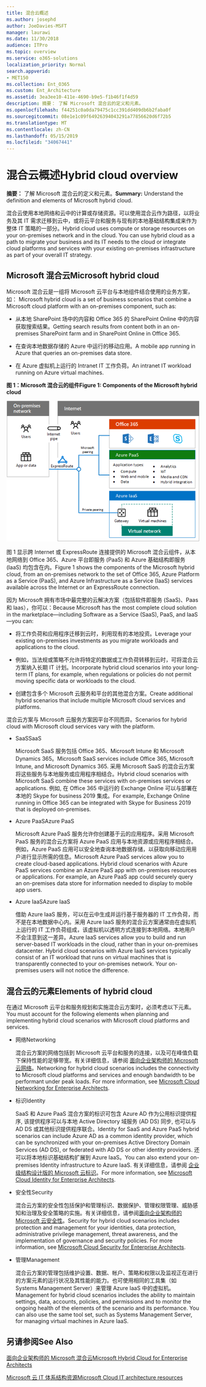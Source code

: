 ```yaml
---
title: 混合云概述
ms.author: josephd
author: JoeDavies-MSFT
manager: laurawi
ms.date: 11/30/2018
audience: ITPro
ms.topic: overview
ms.service: o365-solutions
localization_priority: Normal
search.appverid:
- MET150
ms.collection: Ent_O365
ms.custom: Ent_Architecture
ms.assetid: 3ea3ee10-411e-4690-b9e5-f1b46f1f4d59
description: 摘要： 了解 Microsoft 混合云的定义和元素。
ms.openlocfilehash: f44251c0a0da79475c1cc391dd409db6b2faba0f
ms.sourcegitcommit: 08e1e1c09f64926394043291a77856620d6f72b5
ms.translationtype: MT
ms.contentlocale: zh-CN
ms.lasthandoff: 05/15/2019
ms.locfileid: "34067441"
---
```

# <a name="hybrid-cloud-overview"></a><span data-ttu-id="78e99-103">混合云概述</span><span class="sxs-lookup"><span data-stu-id="78e99-103">Hybrid cloud overview</span></span>

 <span data-ttu-id="78e99-104">**摘要：** 了解 Microsoft 混合云的定义和元素。</span><span class="sxs-lookup"><span data-stu-id="78e99-104">**Summary:** Understand the definition and elements of Microsoft hybrid cloud.</span></span>
  
<span data-ttu-id="78e99-p101">混合云使用本地网络和云中的计算或存储资源。可以使用混合云作为路径，以将业务及其 IT 需求迁移到云中，或将云平台和服务与现有的本地基础结构集成来作为整体 IT 策略的一部分。</span><span class="sxs-lookup"><span data-stu-id="78e99-p101">Hybrid cloud uses compute or storage resources on your on-premises network and in the cloud. You can use hybrid cloud as a path to migrate your business and its IT needs to the cloud or integrate cloud platforms and services with your existing on-premises infrastructure as part of your overall IT strategy.</span></span>
  
## <a name="microsoft-hybrid-cloud"></a><span data-ttu-id="78e99-107">Microsoft 混合云</span><span class="sxs-lookup"><span data-stu-id="78e99-107">Microsoft hybrid cloud</span></span>

<span data-ttu-id="78e99-108">Microsoft 混合云是一组将 Microsoft 云平台与本地组件结合使用的业务方案，如： </span><span class="sxs-lookup"><span data-stu-id="78e99-108">Microsoft hybrid cloud is a set of business scenarios that combine a Microsoft cloud platform with an on-premises component, such as:</span></span> 
  
- <span data-ttu-id="78e99-109">从本地 SharePoint 场中的内容和 Office 365 的 SharePoint Online 中的内容获取搜索结果。</span><span class="sxs-lookup"><span data-stu-id="78e99-109">Getting search results from content both in an on-premises SharePoint farm and in SharePoint Online in Office 365.</span></span>
    
- <span data-ttu-id="78e99-110">在查询本地数据存储的 Azure 中运行的移动应用。</span><span class="sxs-lookup"><span data-stu-id="78e99-110">A mobile app running in Azure that queries an on-premises data store.</span></span>
    
- <span data-ttu-id="78e99-111">在 Azure 虚拟机上运行的 Intranet IT 工作负荷。</span><span class="sxs-lookup"><span data-stu-id="78e99-111">An intranet IT workload running on Azure virtual machines.</span></span>
    
<span data-ttu-id="78e99-112">**图 1：Microsoft 混合云的组件**</span><span class="sxs-lookup"><span data-stu-id="78e99-112">**Figure 1: Components of the Microsoft hybrid cloud**</span></span>

![Microsoft 混合云的组件](media/Hybrid-Poster/MS-Hybrid-Cloud.png)
  
<span data-ttu-id="78e99-114">图 1 显示跨 Internet 或 ExpressRoute 连接提供的 Microsoft 混合云组件，从本地网络到 Office 365、Azure 平台即服务 (PaaS) 和 Azure 基础结构即服务 (IaaS) 均包含在内。</span><span class="sxs-lookup"><span data-stu-id="78e99-114">Figure 1 shows the components of the Microsoft hybrid cloud, from an on-premises network to the set of Office 365, Azure Platform as a Service (PaaS), and Azure Infrastructure as a Service (IaaS) services available across the Internet or an ExpressRoute connection.</span></span>
  
<span data-ttu-id="78e99-115">因为 Microsoft 拥有市场中最完整的云解决方案（包括软件即服务 (SaaS)、Paas 和 laas），你可以：</span><span class="sxs-lookup"><span data-stu-id="78e99-115">Because Microsoft has the most complete cloud solution in the marketplace—including Software as a Service (SaaS), PaaS, and IaaS—you can:</span></span>
  
- <span data-ttu-id="78e99-116">将工作负荷和应用程序迁移到云时，利用现有的本地投资。</span><span class="sxs-lookup"><span data-stu-id="78e99-116">Leverage your existing on-premises investments as you migrate workloads and applications to the cloud.</span></span>
    
- <span data-ttu-id="78e99-117">例如，当法规或策略不允许将特定的数据或工作负荷转移到云时，可将混合云方案纳入长期 IT 计划。</span><span class="sxs-lookup"><span data-stu-id="78e99-117">Incorporate hybrid cloud scenarios into your long-term IT plans, for example, when regulations or policies do not permit moving specific data or workloads to the cloud.</span></span>
    
- <span data-ttu-id="78e99-118">创建包含多个 Microsoft 云服务和平台的其他混合方案。</span><span class="sxs-lookup"><span data-stu-id="78e99-118">Create additional hybrid scenarios that include multiple Microsoft cloud services and platforms.</span></span>
    
<span data-ttu-id="78e99-119">混合云方案与 Microsoft 云服务方案因平台不同而异。</span><span class="sxs-lookup"><span data-stu-id="78e99-119">Scenarios for hybrid cloud with Microsoft cloud services vary with the platform.</span></span>
  
- <span data-ttu-id="78e99-120">SaaS</span><span class="sxs-lookup"><span data-stu-id="78e99-120">SaaS</span></span>
    
    <span data-ttu-id="78e99-121">Microsoft SaaS 服务包括 Office 365、Microsoft Intune 和 Microsoft Dynamics 365。</span><span class="sxs-lookup"><span data-stu-id="78e99-121">Microsoft SaaS services include Office 365, Microsoft Intune, and Microsoft Dynamics 365.</span></span> <span data-ttu-id="78e99-122">采用 Microsoft SaaS 的混合云方案将这些服务与本地服务或应用程序相结合。</span><span class="sxs-lookup"><span data-stu-id="78e99-122">Hybrid cloud scenarios with Microsoft SaaS combine these services with on-premises services or applications.</span></span> <span data-ttu-id="78e99-123">例如, 在 Office 365 中运行的 Exchange Online 可以与部署在本地的 Skype for business 2019 集成。</span><span class="sxs-lookup"><span data-stu-id="78e99-123">For example, Exchange Online running in Office 365 can be integrated with Skype for Business 2019 that is deployed on-premises.</span></span>
    
- <span data-ttu-id="78e99-124">Azure PaaS</span><span class="sxs-lookup"><span data-stu-id="78e99-124">Azure PaaS</span></span>
    
    <span data-ttu-id="78e99-p103">Microsoft Azure PaaS 服务允许你创建基于云的应用程序。采用 Microsoft PaaS 服务的混合云方案将 Azure PaaS 应用与本地资源或应用程序相结合。例如，Azure PaaS 应用可以安全地查询本地数据存储，以获取向移动应用用户进行显示所需的信息。</span><span class="sxs-lookup"><span data-stu-id="78e99-p103">Microsoft Azure PaaS services allow you to create cloud-based applications. Hybrid cloud scenarios with Azure PaaS services combine an Azure PaaS app with on-premises resources or applications. For example, an Azure PaaS app could securely query an on-premises data store for information needed to display to mobile app users.</span></span>
    
- <span data-ttu-id="78e99-128">Azure IaaS</span><span class="sxs-lookup"><span data-stu-id="78e99-128">Azure IaaS</span></span>
    
    <span data-ttu-id="78e99-p104">借助 Azure IaaS 服务，可以在云中生成并运行基于服务器的 IT 工作负荷，而不是在本地数据中心内。采用 Azure IaaS 服务的混合云方案通常由在虚拟机上运行的 IT 工作负荷组成，该虚拟机以透明方式连接到本地网络。本地用户不会注意到这一差异。</span><span class="sxs-lookup"><span data-stu-id="78e99-p104">Azure IaaS services allow you to build and run server-based IT workloads in the cloud, rather than in your on-premises datacenter. Hybrid cloud scenarios with Azure IaaS services typically consist of an IT workload that runs on virtual machines that is transparently connected to your on-premises network. Your on-premises users will not notice the difference.</span></span>
    
## <a name="elements-of-hybrid-cloud"></a><span data-ttu-id="78e99-132">混合云的元素</span><span class="sxs-lookup"><span data-stu-id="78e99-132">Elements of hybrid cloud</span></span>

<span data-ttu-id="78e99-133">在通过 Microsoft 云平台和服务规划和实施混合云方案时，必须考虑以下元素。</span><span class="sxs-lookup"><span data-stu-id="78e99-133">You must account for the following elements when planning and implementing hybrid cloud scenarios with Microsoft cloud platforms and services.</span></span>
  
- <span data-ttu-id="78e99-134">网络</span><span class="sxs-lookup"><span data-stu-id="78e99-134">Networking</span></span>
    
    <span data-ttu-id="78e99-p105">混合云方案的网络包括到 Microsoft 云平台和服务的连接，以及可在峰值负载下保持性能的足够带宽。有关详细信息，请参阅 [面向企业架构师的 Microsoft 云网络](microsoft-cloud-networking-for-enterprise-architects.md)。</span><span class="sxs-lookup"><span data-stu-id="78e99-p105">Networking for hybrid cloud scenarios includes the connectivity to Microsoft cloud platforms and services and enough bandwidth to be performant under peak loads. For more information, see [Microsoft Cloud Networking for Enterprise Architects](microsoft-cloud-networking-for-enterprise-architects.md).</span></span>
    
- <span data-ttu-id="78e99-137">标识</span><span class="sxs-lookup"><span data-stu-id="78e99-137">Identity</span></span>
    
    <span data-ttu-id="78e99-138">SaaS 和 Azure PaaS 混合方案的标识可包含 Azure AD 作为公用标识提供程序, 该提供程序可以与本地 Active Directory 域服务 (AD DS) 同步, 也可以与 AD DS 或其他标识提供程序联合。</span><span class="sxs-lookup"><span data-stu-id="78e99-138">Identity for SaaS and Azure PaaS hybrid scenarios can include Azure AD as a common identity provider, which can be synchronized with your on-premises Active Directory Domain Services (AD DS), or federated with AD DS or other identity providers.</span></span> <span data-ttu-id="78e99-139">还可以将本地标识基础结构扩展到 Azure IaaS。</span><span class="sxs-lookup"><span data-stu-id="78e99-139">You can also extend your on-premises Identity infrastructure to Azure IaaS.</span></span> <span data-ttu-id="78e99-140">有关详细信息，请参阅 [企业级结构设计版的 Microsoft 云标识](microsoft-cloud-it-architecture-resources.md#identity)。</span><span class="sxs-lookup"><span data-stu-id="78e99-140">For more information, see [Microsoft Cloud Identity for Enterprise Architects](microsoft-cloud-it-architecture-resources.md#identity).</span></span>
    
- <span data-ttu-id="78e99-141">安全性</span><span class="sxs-lookup"><span data-stu-id="78e99-141">Security</span></span>
    
    <span data-ttu-id="78e99-p107">混合云方案的安全性包括保护和管理标识、数据保护、管理权限管理、威胁感知和治理及安全策略的实施。有关详细信息，请参阅[面向企业架构师的 Microsoft 云安全性](microsoft-cloud-it-architecture-resources.md#security)。</span><span class="sxs-lookup"><span data-stu-id="78e99-p107">Security for hybrid cloud scenarios includes protection and management for your identities, data protection, administrative privilege management, threat awareness, and the implementation of governance and security policies. For more information, see [Microsoft Cloud Security for Enterprise Architects](microsoft-cloud-it-architecture-resources.md#security).</span></span>
    
- <span data-ttu-id="78e99-144">管理</span><span class="sxs-lookup"><span data-stu-id="78e99-144">Management</span></span>
    
    <span data-ttu-id="78e99-p108">混合云方案的管理包括维护设置、数据、帐户、策略和权限以及监视正在进行的方案元素的运行状况及其性能的能力。也可使用相同的工具集（如 Systems Management Server）来管理 Azure IaaS 中的虚拟机。</span><span class="sxs-lookup"><span data-stu-id="78e99-p108">Management for hybrid cloud scenarios includes the ability to maintain settings, data, accounts, policies, and permissions and to monitor the ongoing health of the elements of the scenario and its performance. You can also use the same tool set, such as Systems Management Server, for managing virtual machines in Azure IaaS.</span></span>
    
## <a name="see-also"></a><span data-ttu-id="78e99-147">另请参阅</span><span class="sxs-lookup"><span data-stu-id="78e99-147">See Also</span></span>

[<span data-ttu-id="78e99-148">面向企业架构师的 Microsoft 混合云</span><span class="sxs-lookup"><span data-stu-id="78e99-148">Microsoft Hybrid Cloud for Enterprise Architects</span></span>](microsoft-hybrid-cloud-for-enterprise-architects.md)
  
[<span data-ttu-id="78e99-149">Microsoft 云 IT 体系结构资源</span><span class="sxs-lookup"><span data-stu-id="78e99-149">Microsoft Cloud IT architecture resources</span></span>](microsoft-cloud-it-architecture-resources.md)

